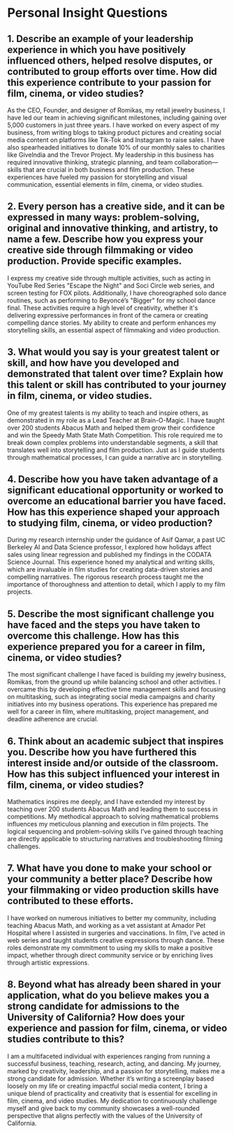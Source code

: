 # Personal Insight Questions

## 1. Describe an example of your leadership experience in which you have positively influenced others, helped resolve disputes, or contributed to group efforts over time. How did this experience contribute to your passion for film, cinema, or video studies?
As the CEO, Founder, and designer of Romikas, my retail jewelry business, I have led our team in achieving significant milestones, including gaining over 5,000 customers in just three years. I have worked on every aspect of my business, from writing blogs to taking product pictures and creating social media content on platforms like Tik-Tok and Instagram to raise sales. I have also spearheaded initiatives to donate 10% of our monthly sales to charities like GiveIndia and the Trevor Project. My leadership in this business has required innovative thinking, strategic planning, and team collaboration—skills that are crucial in both business and film production. These experiences have fueled my passion for storytelling and visual communication, essential elements in film, cinema, or video studies.

## 2. Every person has a creative side, and it can be expressed in many ways: problem-solving, original and innovative thinking, and artistry, to name a few. Describe how you express your creative side through filmmaking or video production. Provide specific examples.
I express my creative side through multiple activities, such as acting in YouTube Red Series "Escape the Night" and Soci Circle web series, and screen testing for FOX pilots. Additionally, I have choreographed solo dance routines, such as performing to Beyoncé’s "Bigger" for my school dance final. These activities require a high level of creativity, whether it's delivering expressive performances in front of the camera or creating compelling dance stories. My ability to create and perform enhances my storytelling skills, an essential aspect of filmmaking and video production.

## 3. What would you say is your greatest talent or skill, and how have you developed and demonstrated that talent over time? Explain how this talent or skill has contributed to your journey in film, cinema, or video studies.
One of my greatest talents is my ability to teach and inspire others, as demonstrated in my role as a Lead Teacher at Brain-O-Magic. I have taught over 200 students Abacus Math and helped them grow their confidence and win the Speedy Math State Math Competition. This role required me to break down complex problems into understandable segments, a skill that translates well into storytelling and film production. Just as I guide students through mathematical processes, I can guide a narrative arc in storytelling.

## 4. Describe how you have taken advantage of a significant educational opportunity or worked to overcome an educational barrier you have faced. How has this experience shaped your approach to studying film, cinema, or video production?
During my research internship under the guidance of Asif Qamar, a past UC Berkeley AI and Data Science professor, I explored how holidays affect sales using linear regression and published my findings in the CODATA Science Journal. This experience honed my analytical and writing skills, which are invaluable in film studies for creating data-driven stories and compelling narratives. The rigorous research process taught me the importance of thoroughness and attention to detail, which I apply to my film projects.

## 5. Describe the most significant challenge you have faced and the steps you have taken to overcome this challenge. How has this experience prepared you for a career in film, cinema, or video studies?
The most significant challenge I have faced is building my jewelry business, Romikas, from the ground up while balancing school and other activities. I overcame this by developing effective time management skills and focusing on multitasking, such as integrating social media campaigns and charity initiatives into my business operations. This experience has prepared me well for a career in film, where multitasking, project management, and deadline adherence are crucial.

## 6. Think about an academic subject that inspires you. Describe how you have furthered this interest inside and/or outside of the classroom. How has this subject influenced your interest in film, cinema, or video studies?
Mathematics inspires me deeply, and I have extended my interest by teaching over 200 students Abacus Math and leading them to success in competitions. My methodical approach to solving mathematical problems influences my meticulous planning and execution in film projects. The logical sequencing and problem-solving skills I’ve gained through teaching are directly applicable to structuring narratives and troubleshooting filming challenges.

## 7. What have you done to make your school or your community a better place? Describe how your filmmaking or video production skills have contributed to these efforts.
I have worked on numerous initiatives to better my community, including teaching Abacus Math, and working as a vet assistant at Amador Pet Hospital where I assisted in surgeries and vaccinations. In film, I’ve acted in web series and taught students creative expressions through dance. These roles demonstrate my commitment to using my skills to make a positive impact, whether through direct community service or by enriching lives through artistic expressions.

## 8. Beyond what has already been shared in your application, what do you believe makes you a strong candidate for admissions to the University of California? How does your experience and passion for film, cinema, or video studies contribute to this?
I am a multifaceted individual with experiences ranging from running a successful business, teaching, research, acting, and dancing. My journey, marked by creativity, leadership, and a passion for storytelling, makes me a strong candidate for admission. Whether it’s writing a screenplay based loosely on my life or creating impactful social media content, I bring a unique blend of practicality and creativity that is essential for excelling in film, cinema, and video studies. My dedication to continuously challenge myself and give back to my community showcases a well-rounded perspective that aligns perfectly with the values of the University of California.
